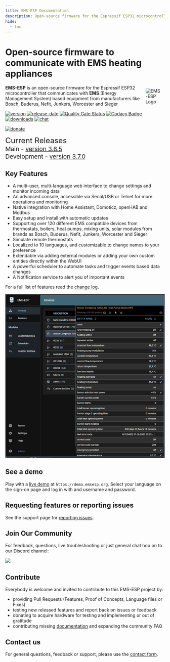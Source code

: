 ```yaml
---
title: EMS-ESP Documentation
description: Open-source firmware for the Espressif ESP32 microcontroller that communicates with EMS (Energy Management System) based equipment from manufacturers like Bosch, Buderus, Nefit, Junkers, Worcester and Sieger.
hide:
  - toc
---
```


# Open-source firmware to communicate with EMS heating appliances

<img style="margin: 10px 10px; float:right; width:10%" src="_media/logo/boiler.svg" alt="EMS-ESP Logo"></img>
**EMS-ESP** is an open-source firmware for the Espressif ESP32 microcontroller that communicates with **EMS** (Energy Management System) based equipment from manufacturers like Bosch, Buderus, Nefit, Junkers, Worcester and Sieger

[![version](https://img.shields.io/github/release/emsesp/EMS-ESP32.svg?label=Latest%20Release)](https://github.com/emsesp/EMS-ESP32/blob/main/CHANGELOG.md)
[![release-date](https://img.shields.io/github/release-date/emsesp/EMS-ESP32.svg?label=Released)](https://github.com/emsesp/EMS-ESP32/commits/main)
[![Quality Gate Status](https://sonarcloud.io/api/project_badges/measure?project=emsesp_EMS-ESP32&metric=alert_status)](https://sonarcloud.io/summary/new_code?id=emsesp_EMS-ESP32)
[![Codacy Badge](https://app.codacy.com/project/badge/Grade/9441142f49424ef891e8f5251866ee6b)](https://www.codacy.com/gh/emsesp/EMS-ESP32/dashboard?utm_source=github.com&utm_medium=referral&utm_content=emsesp/EMS-ESP32&utm_campaign=Badge_Grade)
[![downloads](https://img.shields.io/github/downloads/emsesp/EMS-ESP32/total.svg)](https://github.com/emsesp/EMS-ESP32/releases)
[![chat](https://img.shields.io/discord/816637840644505620.svg?style=flat-square&color=blueviolet)](https://discord.gg/3J3GgnzpyT)

[![donate](https://img.shields.io/badge/donate-PayPal-blue.svg)](https://www.paypal.com/paypalme/prderbyshire/2)

<span style="font-size: 1.5rem">Current Releases</span>
<span style="font-size: 1.2rem">
<BR>Main - <a href="https://github.com/emsesp/EMS-ESP32/releases/tag/v3.6.5">version 3.6.5</a>
<BR>Development - <a href="https://github.com/emsesp/EMS-ESP32/releases/tag/latest">version 3.7.0</a>
</span>

## Key Features

- A multi-user, multi-language web interface to change settings and monitor incoming data
- An advanced console, accessible via Serial/USB or Telnet for more operations and monitoring
- Native integration with Home Assistant, Domoticz, openHAB and Modbus
- Easy setup and install with automatic updates
- Supporting over 120 different EMS compatible devices from thermostats, boilers, heat pumps, mixing units, solar modules from brands as Bosch, Buderus, Nefit, Junkers, Worcester and Sieger
- Simulate remote thermostats
- Localized to 10 languages, and customizable to change names to your preference
- Extendable via adding external modules or adding your own custom entities directly within the WebUI
- A powerful scheduler to automate tasks and trigger events based data changes
- A Notification service to alert you of important events

For a full list of features read the [change log](Version-Release-History).

![Console](_media/screenshot/main-screen.png)

## See a demo

Play with a [live demo](https://demo.emsesp.org) at `https://demo.emsesp.org`. Select your language on the sign-on page and log in with and username and password.

## Requesting features or reporting issues

See the support page for [reporting issues](Support).

## Join Our Community

For feedback, questions, live troubleshooting or just general chat hop on to our Discord channel:

<a href="https://discord.gg/3J3GgnzpyT"><img src="https://discordapp.com/api/guilds/816637840644505620/widget.png?style=banner2"></a>

## Contribute

Everybody is welcome and invited to contribute to this EMS-ESP project by:

- providing Pull Requests (Features, Proof of Concepts, Language files or Fixes)
- testing new released features and report back on issues or feedback
- donating to acquire hardware for testing and implementing or out of gratitude
- contributing missing [documentation](Contributing.md) and expanding the community FAQ

## Contact us

For general questions, feedback or support, please use the [contact form](Contact).
